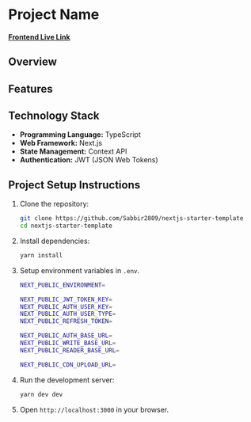 # Project Name

#### [Frontend Live Link]()

## Overview

## Features

## Technology Stack

- **Programming Language:** TypeScript
- **Web Framework:** Next.js
- **State Management:** Context API
- **Authentication:** JWT (JSON Web Tokens)

## Project Setup Instructions

1. Clone the repository:

   ```bash
   git clone https://github.com/Sabbir2809/nextjs-starter-template
   cd nextjs-starter-template
   ```

2. Install dependencies:
   ```bash
   yarn install
   ```
3. Setup environment variables in `.env`.

   ```bash
   NEXT_PUBLIC_ENVIRONMENT=

   NEXT_PUBLIC_JWT_TOKEN_KEY=
   NEXT_PUBLIC_AUTH_USER_KEY=
   NEXT_PUBLIC_AUTH_USER_TYPE=
   NEXT_PUBLIC_REFRESH_TOKEN=

   NEXT_PUBLIC_AUTH_BASE_URL=
   NEXT_PUBLIC_WRITE_BASE_URL=
   NEXT_PUBLIC_READER_BASE_URL=

   NEXT_PUBLIC_CDN_UPLOAD_URL=
   ```

4. Run the development server:
   ```bash
   yarn dev dev
   ```
5. Open `http://localhost:3000` in your browser.
